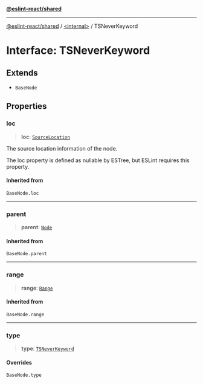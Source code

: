 [**@eslint-react/shared**](../../README.md)

***

[@eslint-react/shared](../../README.md) / [\<internal\>](../README.md) / TSNeverKeyword

# Interface: TSNeverKeyword

## Extends

- `BaseNode`

## Properties

### loc

> **loc**: [`SourceLocation`](SourceLocation.md)

The source location information of the node.

The loc property is defined as nullable by ESTree, but ESLint requires this property.

#### Inherited from

`BaseNode.loc`

***

### parent

> **parent**: [`Node`](../type-aliases/Node.md)

#### Inherited from

`BaseNode.parent`

***

### range

> **range**: [`Range`](../type-aliases/Range.md)

#### Inherited from

`BaseNode.range`

***

### type

> **type**: [`TSNeverKeyword`](../README.md#tsneverkeyword)

#### Overrides

`BaseNode.type`
